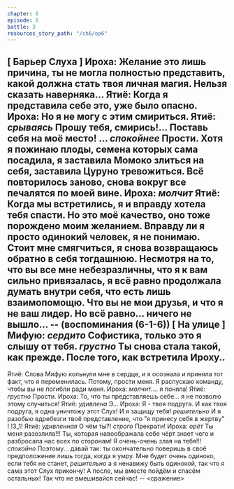 ```yaml
---
chapter: 6
episode: 6
battle: 3
resources_story_path: "/ch6/ep6"
---
```

[ Барьер Слуха ]
Ироха: Желание это лишь причина, ты не могла полностью представить, какой должна стать твоя личная магия. Нельзя сказать наверняка...
Ятиё: Когда я представила себе это, уже было опасно.
Ироха: Но я не могу с этим смириться.
Ятиё: *срываясь* Прошу тебя, смирись!... Поставь себя на моё место! ... *спокойнее* Прости. Хотя я пожинаю плоды, семена которых сама посадила, я заставила Момоко злиться на себя, заставила Цуруно тревожиться. Всё повторилось заново, снова вокруг все печалятся по моей вине.
Ироха: *молчит*
Ятиё: Когда мы встретились, я и вправду хотела тебя спасти. Но это моё качество, оно тоже порождено моим желанием. Вправду ли я просто одинокий человек, я не понимаю. Стоит мне смягчиться, я снова возвращаюсь обратно в себя тогдашнюю. Несмотря на то, что вы все мне небезразличны, что я к вам сильно привязалась, я всё равно продолжала думать внутри себя, что есть лишь взаимопомощю. Что вы не мои друзья, и что я не ваш лидер. Но всё равно... ничего не вышло...
-- (воспоминания (6-1-6))
[ На улице ]
Мифую: *сердито* Софистика, только это я слышу от тебя. *грустно* Ты снова стала такой, как прежде. После того, как встретила Ироху..
--
Ятиё: Слова Мифую кольнули мне в сердце, и я осознала и приняла тот факт, что я переменилась. Потому, прости меня. Я распускаю команду, чтобы вы не погибли ради меня.
Ироха: *молчит*.... я поняла!
Ятиё: *грустно* Прости.
Ироха: То, что ты представляешь себе... я не позволю этому случиться!
Ятиё: *удивлена* Э...
Ироха: Я - твоя подруга. И как твоя подруга, я одна уничтожу этот Слух! И я защищу тебя! *решительно* И я разобью вдребезги твоё представление, что "я принесу себя в жертву" !
!3_1!
Ятиё: *удивленная* О чём ты?! *строго* Прекрати!
Ироха: *орёт* Ты меня разозлила!!! Ты, которая навоображала себе чёрт знает чего и разбросала нас всех по сторонам! Я очень-очень злая на тебя!!! *спокойно* Поэтому... давай так: ты окончательно поверишь в своё предположение лишь тогда, когда я умру. Мне будет очень одиноко, если тебя не станет, *решительно* а я ненавижу быть одинокой, так что я сама этот Слух прикончу! А после, мы вместе пойдём и спасём остальных! Так что не вмешивайся сейчас!
-- <сражение>
